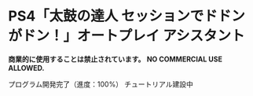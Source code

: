 # PS4「太鼓の達人 セッションでドドンがドン！」オートプレイ アシスタント

**商業的に使用することは禁止されています。**
**NO COMMERCIAL USE ALLOWED.**

プログラム開発完了（進度：100%）
チュートリアル建設中
